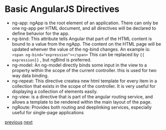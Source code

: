 # Basic AngularJS Directives
* ng-app:<a name="ngapp"></a> ngApp is the root element of an application. There can only be one ng-app per HTML document, and all directives will be declared to define behavior for the app. 
* ng-bind: This attribute tells Angular that part of the HTML content is bound to a value from the ngApp. The content on the HTML page will be updated whenver the value of the ng-bind changes. An example is: `<span ng-bind="expression"></span>` This can be replaced by `{{ expression}}` , but ngBind is preferred. 
* ng-model: <a name="ngmodel"></a> An ng-model directly binds some input in the view to a property within the scope of the current controller. this is used for two way data binding. 
* ng-repeat:<a name="ngrepeat"></a> This directive createa  new html template for every item in a collection that exists in the scope of the controller. It is very useful for displaying a collection of elements easily. 
* ng-view: <a name="ngview"></a> is a directive that is part of the angular routing service, and allows a template to be rendered within the main layout of the page. 
* ngRoute: <a name="ngroute"></a> Provides both routing and deeplinking services, especially useful for single-page applications

[previous](Slide4_basicTerm.md)    [next](Slide6_Demonstration.md)
